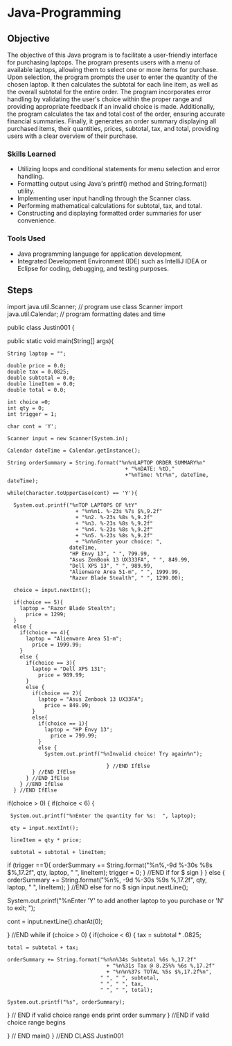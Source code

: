# Java-Programming

## Objective

The objective of this Java program is to facilitate a user-friendly interface for purchasing laptops. The program presents users with a menu of available laptops, allowing them to select one or more items for purchase. Upon selection, the program prompts the user to enter the quantity of the chosen laptop. It then calculates the subtotal for each line item, as well as the overall subtotal for the entire order. The program incorporates error handling by validating the user's choice within the proper range and providing appropriate feedback if an invalid choice is made. Additionally, the program calculates the tax and total cost of the order, ensuring accurate financial summaries. Finally, it generates an order summary displaying all purchased items, their quantities, prices, subtotal, tax, and total, providing users with a clear overview of their purchase.

### Skills Learned

- Utilizing loops and conditional statements for menu selection and error handling.
- Formatting output using Java's printf() method and String.format() utility.
- Implementing user input handling through the Scanner class.
- Performing mathematical calculations for subtotal, tax, and total.
- Constructing and displaying formatted order summaries for user convenience.

### Tools Used

- Java programming language for application development.
- Integrated Development Environment (IDE) such as IntelliJ IDEA or Eclipse for coding, debugging, and testing purposes.


## Steps

import java.util.Scanner; // program use class Scanner
import java.util.Calendar; // program formatting dates and time

public class Justin001
{
  
  public static void main(String[] args){
    
    String laptop = "";
    
    double price = 0.0;
    double tax = 0.0825;
    double subtotal = 0.0;
    double lineItem = 0.0;
    double total = 0.0;
    
    int choice =0;
    int qty = 0;
    int trigger = 1;
    
    char cont = 'Y';
    
    Scanner input = new Scanner(System.in);
    
    Calendar dateTime = Calendar.getInstance();
    
    String orderSummary = String.format("%n%nLAPTOP ORDER SUMMARY%n"
                                          + "%nDATE: %tD,"
                                          +"%nTime: %tr%n", dateTime, dateTime);
    
    while(Character.toUpperCase(cont) == 'Y'){
    
      System.out.printf("%nTOP LAPTOPS OF %tY"
                          + "%n%n1. %-23s %7s $%,9.2f"
                          + "%n2. %-23s %8s %,9.2f"
                          + "%n3. %-23s %8s %,9.2f"
                          + "%n4. %-23s %8s %,9.2f"
                          + "%n5. %-23s %8s %,9.2f"
                          + "%n%nEnter your choice: ",
                        dateTime,
                        "HP Envy 13", " ", 799.99,
                        "Asus ZenBook 13 UX333FA", " ", 849.99,
                        "Dell XPS 13", " ", 989.99,
                        "Alienware Area 51-m", " ", 1999.99,
                        "Razer Blade Stealth", " ", 1299.00);
      
      choice = input.nextInt();
      
      if(choice == 5){
        laptop = "Razor Blade Stealth";
          price = 1299;
      }
      else {
        if(choice == 4){
          laptop = "Alienware Area 51-m";
            price = 1999.99;
        }
        else {
          if(choice == 3){
            laptop = "Dell XPS 131";
              price = 989.99;
          }
          else {
            if(choice == 2){
              laptop = "Asus Zenbook 13 UX33FA";
                price = 849.99;
            }
            else{
              if(choice == 1){
                laptop = "HP Envy 13";
                  price = 799.99;
              }
              else {
                System.out.printf("%nInvalid choice! Try again%n"); 
                                    
                                    } //END IfElse
            } //END IfElse
          } //END IfElse
        } //END IfElse
      } //END IfElse

 if(choice > 0)
 {
   if(choice < 6)
   {
     
     System.out.printf("%nEnter the quantity for %s:  ", laptop);
     
     qty = input.nextInt();
     
     lineItem = qty * price;
     
     subtotal = subtotal + lineItem;
   
 if (trigger ==1){
   orderSummary += String.format("%n%,-9d %-30s %8s $%,17.2f",
                                 qty, laptop, " ", lineItem);
   trigger = 0;
 } //END if for $ sign 
   }
 }
 else
 {
   orderSummary += String.format("%n%, -9d %-30s %9s %,17.2f",
                                 qty, laptop, " ", lineItem);
 } //END else for no $ sign
 input.nextLine();
 
 System.out.printf("%nEnter 'Y' to add another laptop to you purchase or 'N' to exit; ");
 
 cont = input.nextLine().charAt(0);
   
   } //END while
if (choice > 0)
{
  if(choice < 6)
  {
    tax = subtotal * .0825;
    
    total = subtotal + tax;
    
    orderSummary += String.format("%n%n%34s Subtotal %6s %,17.2f"
                                    + "%n%31s Tax @ 8.25%% %6s %,17.2f"
                                    + "%n%n%37s TOTAL %5s $%,17.2f%n",
                                  " ", " ", subtotal,
                                  " ", " ", tax,
                                  " ", " ", total);
    
    System.out.printf("%s", orderSummary);
    
  } // END if valid choice range ends print order summary 
} //END if valid choice range begins 

} // END main()
} //END CLASS Justin001
